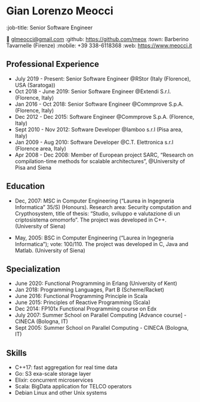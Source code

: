 # Gian Lorenzo Meocci

:job-title: Senior Software Engineer

:email: glmeocci@gmail.com
:github: https://github.com/meox
:town: Barberino Tavarnelle (Firenze)
:mobile: +39 338-6118368
:web: https://www.meocci.it

## Professional Experience

- July 2019 - Present: Senior Software Engineer @RStor (Italy (Florence), USA (Saratoga))
- Oct 2018 - June 2019: Senior Software Engineer @Extendi S.r.l. (Florence, Italy)
- Jan 2016 - Oct 2018: Senior Software Engineer @Commprove S.p.A. (Florence, Italy)
- Dec 2012 - Dec 2015: Software Engineer @Commprove S.p.A. (Florence, Italy)
- Sept 2010 - Nov 2012: Software Developer @Iamboo s.r.l (Pisa area, Italy)
- Jan 2009 - Aug 2010: Software Developer @C.T. Elettronica s.r.l (Florence area, Italy)
- Apr 2008 - Dec 2008: Member of European project SARC, “Research on compilation-time methods for
scalable architectures”, @University of Pisa and Siena

## Education

- Dec, 2007: MSC in Computer Engineering (“Laurea in Ingegneria Informatica” 35/S) (Honours). Research
area: Security computation and Crypthosystem, title of thesis: “Studio, sviluppo e valutazione
di un criptosistema omomorfo”. The project was developed in C++. (University of Siena)

- May, 2005: BSC in Computer Engineering (“Laurea in Ingegneria Informatica”); vote: 100/110. The project
was developed in C, Java and Matlab. (University of Siena)

## Specialization

- June 2020: Functional Programming in Erlang (University of Kent)
- Jan 2018: Programming Languages, Part B (Scheme/Racket)
- June 2016: Functional Programming Principle in Scala
- June 2015: Principles of Reactive Programming (Scala)
- Dec 2014: FP101x Functional Programming course on Edx
- July 2007: Summer School on Parallel Computing [Advance course] - CINECA (Bologna, IT)
- Sept 2005: Summer School on Parallel Computing - CINECA (Bologna, IT)

## Skills

- C++17: fast aggregation for real time data
- Go: S3 exa-scale storage layer
- Elixir: concurrent microservices
- Scala: BigData application for TELCO operators
- Debian Linux and other Unix systems

